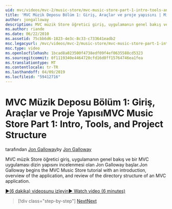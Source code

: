 ```yaml
---
uid: mvc/videos/mvc-2/music-store/mvc-music-store-part-1-intro-tools-and-project-structure
title: 'MVC Müzik Deposu Bölüm 1: Giriş, Araçlar ve proje yapısını | Microsoft Docs'
author: jongalloway
description: MVC müzik Store öğretici giriş, uygulamanın genel bakış ve dizin yapısı, MVC uygulama incelenmesi olan Jon Galloway başlıyor...
ms.author: riande
ms.date: 06/22/2010
ms.assetid: 75cbb6d6-1823-4e3c-8c33-c733641eadb2
msc.legacyurl: /mvc/videos/mvc-2/music-store/mvc-music-store-part-1-intro-tools-and-project-structure
msc.type: video
ms.openlocfilehash: 1bcad8a023500f4738edf09f4ef0635588cd5323
ms.sourcegitcommit: 0f1119340e4464720cfd16d0ff15764746ea1fea
ms.translationtype: MT
ms.contentlocale: tr-TR
ms.lasthandoff: 04/09/2019
ms.locfileid: "59412716"
---
```

# <a name="mvc-music-store-part-1-intro-tools-and-project-structure"></a><span data-ttu-id="0c1be-103">MVC Müzik Deposu Bölüm 1: Giriş, Araçlar ve Proje Yapısı</span><span class="sxs-lookup"><span data-stu-id="0c1be-103">MVC Music Store Part 1: Intro, Tools, and Project Structure</span></span>

<span data-ttu-id="0c1be-104">tarafından [Jon Galloway](https://github.com/jongalloway)</span><span class="sxs-lookup"><span data-stu-id="0c1be-104">by [Jon Galloway](https://github.com/jongalloway)</span></span>

<span data-ttu-id="0c1be-105">MVC müzik Store öğretici giriş, uygulamanın genel bakış ve bir MVC uygulaması dizin yapısını incelenmesi olan Jon Galloway başlar.</span><span class="sxs-lookup"><span data-stu-id="0c1be-105">Jon Galloway begins the MVC Music Store tutorial with an introduction, overview of the application, and review of the directory structure of an MVC application.</span></span>

[<span data-ttu-id="0c1be-106">&#9654;(6 dakika) videosunu izleyin</span><span class="sxs-lookup"><span data-stu-id="0c1be-106">&#9654; Watch video (6 minutes)</span></span>](https://channel9.msdn.com/Blogs/ASP-NET-Site-Videos/mvc-music-store-part-1-intro-tools-and-project-structure)

> [!div class="step-by-step"]
> [<span data-ttu-id="0c1be-107">Next</span><span class="sxs-lookup"><span data-stu-id="0c1be-107">Next</span></span>](mvc-music-store-part-2-controllers.md)
